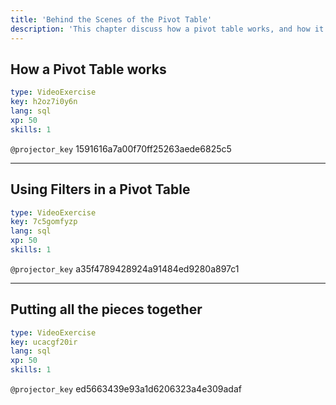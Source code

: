 ```yaml
---
title: 'Behind the Scenes of the Pivot Table'
description: 'This chapter discuss how a pivot table works, and how it deals with the underlying data.'
---
```


## How a Pivot Table works

```yaml
type: VideoExercise
key: h2oz7i0y6n
lang: sql
xp: 50
skills: 1
```

`@projector_key`
1591616a7a00f70ff25263aede6825c5

---

## Using Filters in a Pivot Table

```yaml
type: VideoExercise
key: 7c5gomfyzp
lang: sql
xp: 50
skills: 1
```

`@projector_key`
a35f4789428924a91484ed9280a897c1

---

## Putting all the pieces together

```yaml
type: VideoExercise
key: ucacgf20ir
lang: sql
xp: 50
skills: 1
```

`@projector_key`
ed5663439e93a1d6206323a4e309adaf